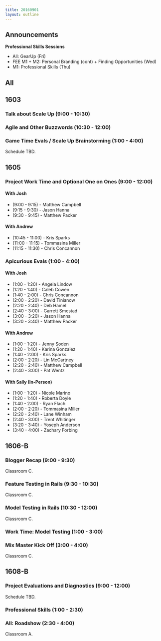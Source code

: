```yaml
---
title: 20160901
layout: outline
---
```


## Announcements
**Professional Skills Sessions**

* All: GearUp (Fri)  
* FEE M1 + M2: Personal Branding (cont) + Finding Opportunities (Wed)  
* M1: Professional Skills (Thu)  


## All


## 1603

### Talk about Scale Up (9:00 - 10:30)

### Agile and Other Buzzwords (10:30 - 12:00)

### Game Time Evals / Scale Up Brainstorming (1:00 - 4:00)

Schedule TBD.


## 1605

### Project Work Time and Optional One on Ones (9:00 - 12:00)

#### With Josh

* (9:00 - 9:15) - Matthew Campbell
* (9:15 - 9:30) - Jason Hanna
* (9:30 - 9:45) - Matthew Packer

#### With Andrew

* (10:45 - 11:00) - Kris Sparks
* (11:00 - 11:15) - Tommasina Miller
* (11:15 - 11:30) - Chris Concannon

### Apicurious Evals (1:00 - 4:00)

#### With Josh

* (1:00 - 1:20) - Angela Lindow
* (1:20 - 1:40) - Caleb Cowen
* (1:40 - 2:00) - Chris Concannon
* (2:00 - 2:20) - David Tinianow
* (2:20 - 2:40) - Deb Hamel
* (2:40 - 3:00) - Garrett Smestad
* (3:00 - 3:20) - Jason Hanna
* (3:20 - 3:40) - Matthew Packer

#### With Andrew

* (1:00 - 1:20) - Jenny Soden
* (1:20 - 1:40) - Karina Gonzalez
* (1:40 - 2:00) - Kris Sparks
* (2:00 - 2:20) - Lin McCartney
* (2:20 - 2:40) - Matthew Campbell
* (2:40 - 3:00) - Pat Wentz

#### With Sally (In-Person)

* (1:00 - 1:20) - Nicole Marino
* (1:20 - 1:40) - Roberta Doyle
* (1:40 - 2:00) - Ryan Flach
* (2:00 - 2:20) - Tommasina Miller
* (2:20 - 2:40) - Lane Winham
* (2:40 - 3:00) - Trent Whitinger
* (3:20 - 3:40) - Yoseph Anderson
* (3:40 - 4:00) - Zachary Forbing


## 1606-B

### Blogger Recap (9:00 - 9:30)

Classroom C.

### Feature Testing in Rails (9:30 - 10:30)

Classroom C.

### Model Testing in Rails (10:30 - 12:00)

Classroom C.

### Work Time: Model Testing (1:00 - 3:00)

### Mix Master Kick Off (3:00 - 4:00)

Classroom C.


## 1608-B

### Project Evaluations and Diagnostics (9:00 - 12:00)

Schedule TBD.

### Professional Skills (1:00 - 2:30)

### All: Roadshow (2:30 - 4:00)

Classroom A.
